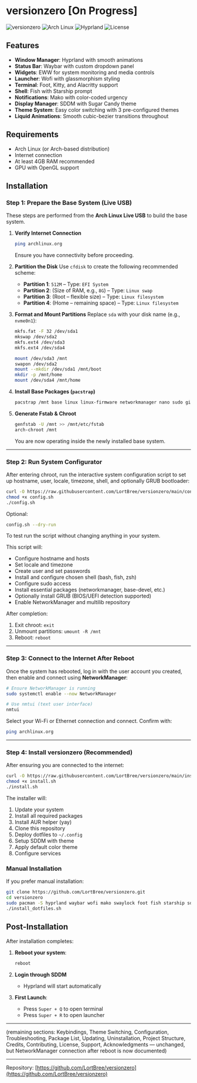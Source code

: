 # versionzero [On Progress]

![versionzero](https://img.shields.io/badge/version-0.0.0-blue)
![Arch Linux](https://img.shields.io/badge/Arch-Linux-1793D1?logo=arch-linux)
![Hyprland](https://img.shields.io/badge/Hyprland-Wayland-5865F2)
![License](https://img.shields.io/badge/license-MIT-green)

## Features

* **Window Manager**: Hyprland with smooth animations
* **Status Bar**: Waybar with custom dropdown panel
* **Widgets**: EWW for system monitoring and media controls
* **Launcher**: Wofi with glassmorphism styling
* **Terminal**: Foot, Kitty, and Alacritty support
* **Shell**: Fish with Starship prompt
* **Notifications**: Mako with color-coded urgency
* **Display Manager**: SDDM with Sugar Candy theme
* **Theme System**: Easy color switching with 3 pre-configured themes
* **Liquid Animations**: Smooth cubic-bezier transitions throughout

## Requirements

* Arch Linux (or Arch-based distribution)
* Internet connection
* At least 4GB RAM recommended
* GPU with OpenGL support

## Installation

### Step 1: Prepare the Base System (Live USB)

These steps are performed from the **Arch Linux Live USB** to build the base system.

1. **Verify Internet Connection**

   ```bash
   ping archlinux.org
   ```

   Ensure you have connectivity before proceeding.

2. **Partition the Disk**
   Use `cfdisk` to create the following recommended scheme:

   * **Partition 1**: `512M` – Type: `EFI System`
   * **Partition 2**: (Size of RAM, e.g., `8G`) – Type: `Linux swap`
   * **Partition 3**: (Root – flexible size) – Type: `Linux filesystem`
   * **Partition 4**: (Home – remaining space) – Type: `Linux filesystem`

3. **Format and Mount Partitions**
   Replace `sda` with your disk name (e.g., `nvme0n1`):

   ```bash
   mkfs.fat -F 32 /dev/sda1
   mkswap /dev/sda2
   mkfs.ext4 /dev/sda3
   mkfs.ext4 /dev/sda4

   mount /dev/sda3 /mnt
   swapon /dev/sda2
   mount --mkdir /dev/sda1 /mnt/boot
   mkdir -p /mnt/home
   mount /dev/sda4 /mnt/home
   ```

4. **Install Base Packages (`pacstrap`)**

   ```bash
   pacstrap /mnt base linux linux-firmware networkmanager nano sudo git
   ```

5. **Generate Fstab & Chroot**

   ```bash
   genfstab -U /mnt >> /mnt/etc/fstab
   arch-chroot /mnt
   ```

   You are now operating inside the newly installed base system.

---

### Step 2: Run System Configurator

After entering chroot, run the interactive system configuration script to set up hostname, user, locale, timezone, shell, and optionally GRUB bootloader:

```bash
curl -O https://raw.githubusercontent.com/LortBree/versionzero/main/config.sh
chmod +x config.sh
./config.sh
```

Optional:
```bash
config.sh --dry-run
```
To test run the script without changing anything in your system.

This script will:

* Configure hostname and hosts
* Set locale and timezone
* Create user and set passwords
* Install and configure chosen shell (bash, fish, zsh)
* Configure sudo access
* Install essential packages (networkmanager, base-devel, etc.)
* Optionally install GRUB (BIOS/UEFI detection supported)
* Enable NetworkManager and multilib repository

After completion:

1. Exit chroot: `exit`
2. Unmount partitions: `umount -R /mnt`
3. Reboot: `reboot`

---

### Step 3: Connect to the Internet After Reboot

Once the system has rebooted, log in with the user account you created, then enable and connect using **NetworkManager**:

```bash
# Ensure NetworkManager is running
sudo systemctl enable --now NetworkManager

# Use nmtui (text user interface)
nmtui
```

Select your Wi-Fi or Ethernet connection and connect. Confirm with:

```bash
ping archlinux.org
```

---

### Step 4: Install versionzero (Recommended)

After ensuring you are connected to the internet:

```bash
curl -O https://raw.githubusercontent.com/LortBree/versionzero/main/install.sh
chmod +x install.sh
./install.sh
```

The installer will:

1. Update your system
2. Install all required packages
3. Install AUR helper (yay)
4. Clone this repository
5. Deploy dotfiles to `~/.config`
6. Setup SDDM with theme
7. Apply default color theme
8. Configure services

### Manual Installation

If you prefer manual installation:

```bash
git clone https://github.com/LortBree/versionzero.git
cd versionzero
sudo pacman -S hyprland waybar wofi mako swaylock foot fish starship sddm
./install_dotfiles.sh
```

## Post-Installation

After installation completes:

1. **Reboot your system**:

   ```bash
   reboot
   ```

2. **Login through SDDM**

   * Hyprland will start automatically

3. **First Launch**:

   * Press `Super + Q` to open terminal
   * Press `Super + R` to open launcher

---

(remaining sections: Keybindings, Theme Switching, Configuration, Troubleshooting, Package List, Updating, Uninstallation, Project Structure, Credits, Contributing, License, Support, Acknowledgments — unchanged, but NetworkManager connection after reboot is now documented)

---

Repository: [https://github.com/LortBree/versionzero](https://github.com/LortBree/versionzero)